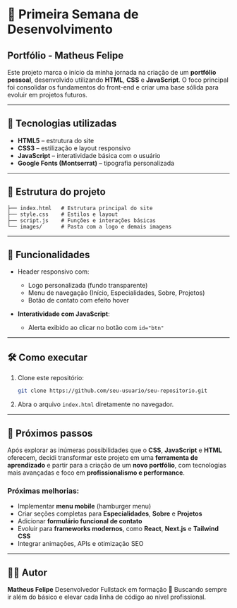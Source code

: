 # 🧠 Primeira Semana de Desenvolvimento

## Portfólio - Matheus Felipe

Este projeto marca o início da minha jornada na criação de um **portfólio pessoal**, desenvolvido utilizando **HTML**, **CSS** e **JavaScript**.
O foco principal foi consolidar os fundamentos do front-end e criar uma base sólida para evoluir em projetos futuros.

---

## 🚀 Tecnologias utilizadas

* **HTML5** – estrutura do site
* **CSS3** – estilização e layout responsivo
* **JavaScript** – interatividade básica com o usuário
* **Google Fonts (Montserrat)** – tipografia personalizada

---

## 📂 Estrutura do projeto

```
├── index.html   # Estrutura principal do site  
├── style.css    # Estilos e layout  
├── script.js    # Funções e interações básicas  
└── images/      # Pasta com a logo e demais imagens  
```

---

## 🎨 Funcionalidades

* Header responsivo com:

  * Logo personalizada (fundo transparente)
  * Menu de navegação (Início, Especialidades, Sobre, Projetos)
  * Botão de contato com efeito hover
* **Interatividade com JavaScript**:

  * Alerta exibido ao clicar no botão com `id="btn"`

---

## 🛠️ Como executar

1. Clone este repositório:

   ```bash
   git clone https://github.com/seu-usuario/seu-repositorio.git
   ```
2. Abra o arquivo `index.html` diretamente no navegador.

---

## 🔧 Próximos passos

Após explorar as inúmeras possibilidades que o **CSS**, **JavaScript** e **HTML** oferecem, decidi transformar este projeto em uma **ferramenta de aprendizado** e partir para a criação de um **novo portfólio**, com tecnologias mais avançadas e foco em **profissionalismo e performance**.

### Próximas melhorias:

* Implementar **menu mobile** (hamburger menu)
* Criar seções completas para **Especialidades**, **Sobre** e **Projetos**
* Adicionar **formulário funcional de contato**
* Evoluir para **frameworks modernos**, como **React**, **Next.js** e **Tailwind CSS**
* Integrar animações, APIs e otimização SEO

---

## 👨‍💻 Autor

**Matheus Felipe**
Desenvolvedor Fullstack em formação 🚀
Buscando sempre ir além do básico e elevar cada linha de código ao nível profissional.
